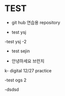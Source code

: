 # TEST

- git hub 연습용 repository

- test ysj

-test ysj -2


- test sejin

- 안녕하세요 브런치

k- digital 12/27 practice

-test ogs 2

-dsdsd